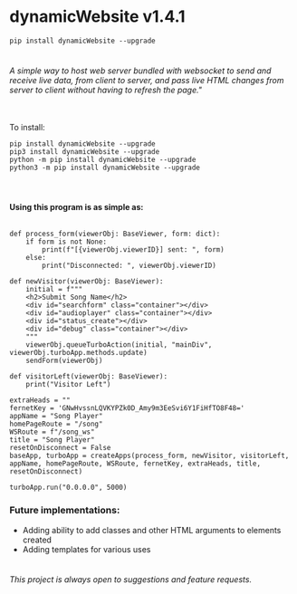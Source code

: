# dynamicWebsite v1.4.1

```pip install dynamicWebsite --upgrade```

###### <br>A simple way to host web server bundled with websocket to send and receive live data, from client to server, and pass live HTML changes from server to client without having to refresh the page."

<br>To install: 
```
pip install dynamicWebsite --upgrade
pip3 install dynamicWebsite --upgrade
python -m pip install dynamicWebsite --upgrade
python3 -m pip install dynamicWebsite --upgrade
```


#### <br><br>Using this program is as simple as:
```

def process_form(viewerObj: BaseViewer, form: dict):
    if form is not None:
        print(f"[{viewerObj.viewerID}] sent: ", form)
    else:
        print("Disconnected: ", viewerObj.viewerID)

def newVisitor(viewerObj: BaseViewer):
    initial = f"""
    <h2>Submit Song Name</h2>
    <div id="searchform" class="container"></div>
    <div id="audioplayer" class="container"></div>    
    <div id="status_create"></div>
    <div id="debug" class="container"></div>
    """
    viewerObj.queueTurboAction(initial, "mainDiv", viewerObj.turboApp.methods.update)
    sendForm(viewerObj)
    
def visitorLeft(viewerObj: BaseViewer):
    print("Visitor Left")

extraHeads = ""
fernetKey = 'GNwHvssnLQVKYPZk0D_Amy9m3EeSvi6Y1FiHfTO8F48='
appName = "Song Player"
homePageRoute = "/song"
WSRoute = f"/song_ws"
title = "Song Player"
resetOnDisconnect = False
baseApp, turboApp = createApps(process_form, newVisitor, visitorLeft, appName, homePageRoute, WSRoute, fernetKey, extraHeads, title, resetOnDisconnect)

turboApp.run("0.0.0.0", 5000)
```


### Future implementations:
* Adding ability to add classes and other HTML arguments to elements created
* Adding templates for various uses


###### <br>This project is always open to suggestions and feature requests.
